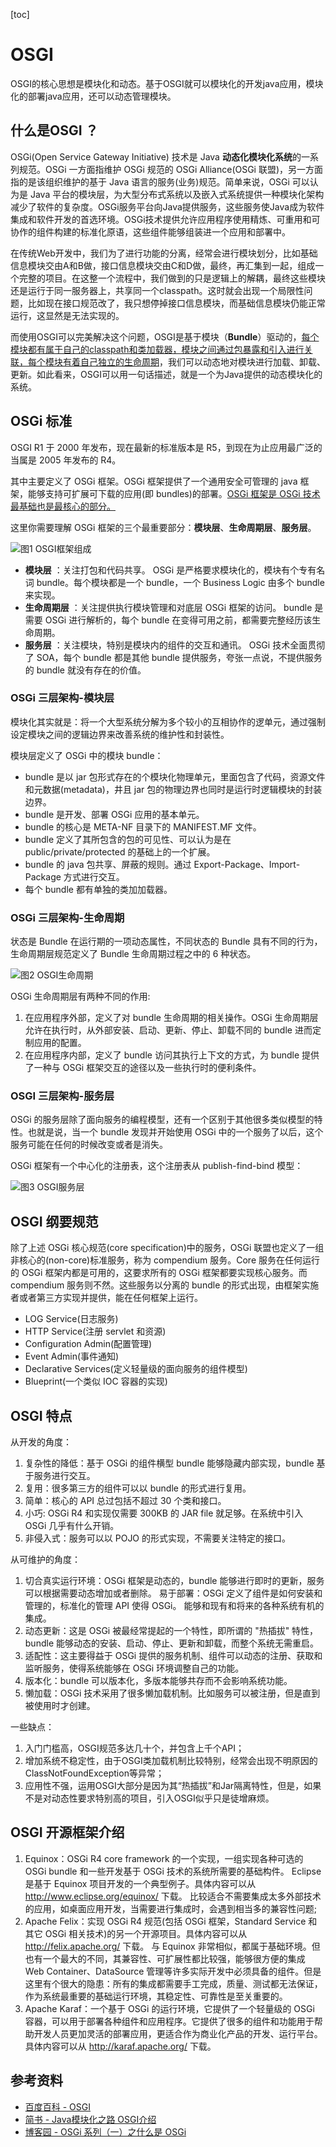 [toc]

# OSGI

OSGI的核心思想是模块化和动态。基于OSGI就可以模块化的开发java应用，模块化的部署java应用，还可以动态管理模块。


## 什么是OSGI ？
OSGi(Open Service Gateway Initiative) 技术是 Java **动态化模块化系统**的一系列规范。OSGi 一方面指维护 OSGi 规范的 OSGi Alliance(OSGi 联盟)，另一方面指的是该组织维护的基于 Java 语言的服务(业务)规范。简单来说，OSGi 可以认为是 Java 平台的模块层，为大型分布式系统以及嵌入式系统提供一种模块化架构减少了软件的复杂度。OSGi服务平台向Java提供服务，这些服务使Java成为软件集成和软件开发的首选环境。OSGi技术提供允许应用程序使用精炼、可重用和可协作的组件构建的标准化原语，这些组件能够组装进一个应用和部署中。

在传统Web开发中，我们为了进行功能的分离，经常会进行模块划分，比如基础信息模块交由A和B做，接口信息模块交由C和D做，最终，再汇集到一起，组成一个完整的项目。在这整一个流程中，我们做到的只是逻辑上的解耦，最终这些模块还是运行于同一服务器上，共享同一个classpath。这时就会出现一个局限性问题，比如现在接口规范改了，我只想停掉接口信息模块，而基础信息模块仍能正常运行，这显然是无法实现的。

而使用OSGI可以完美解决这个问题，OSGI是基于模块（**Bundle**）驱动的，<u>每个模块都有属于自己的classpath和类加载器，模块之间通过包暴露和引入进行关联，每个模块有着自己独立的生命周期</u>，我们可以动态地对模块进行加载、卸载、更新。如此看来，OSGI可以用一句话描述，就是一个为Java提供的动态模块化的系统。

## OSGi 标准
OSGI R1 于 2000 年发布，现在最新的标准版本是 R5，到现在为止应用最广泛的当属是 2005 年发布的 R4。

其中主要定义了 OSGi 框架。OSGi 框架提供了一个通用安全可管理的 java 框架，能够支持可扩展可下载的应用(即 bundles)的部署。<u>OSGi 框架是 OSGi 技术最基础也是最核心的部分。</u>

这里你需要理解 OSGi 框架的三个最重要部分：**模块层**、**生命周期层**、**服务层**。

![图1 OSGI框架组成](/resources/images/terms/osgi-arch.png)

* **模块层** ：关注打包和代码共享。
OSGi 是严格要求模块化的，模块有个专有名词 bundle。每个模块都是一个 bundle，一个 Business Logic 由多个 bundle 来实现。
* **生命周期层** ：关注提供执行模块管理和对底层 OSGi 框架的访问。
bundle 是需要 OSGi 进行解析的，每个 bundle 在变得可用之前，都需要完整经历该生命周期。
* **服务层** ：关注模块，特别是模块内的组件的交互和通讯。
OSGi 技术全面贯彻了 SOA，每个 bundle 都是其他 bundle 提供服务，夸张一点说，不提供服务的 bundle 就没有存在的价值。

### OSGi 三层架构-模块层
模块化其实就是：将一个大型系统分解为多个较小的互相协作的逻单元，通过强制设定模块之间的逻辑边界来改善系统的维护性和封装性。

模块层定义了 OSGi 中的模块 bundle：

* bundle 是以 jar 包形式存在的个模块化物理单元，里面包含了代码，资源文件和元数据(metadata)，井且 jar 包的物理边界也同时是运行时逻辑模块的封装边界。
* bundle 是开发、部署 OSGi 应用的基本单元。
* bundle 的核心是 META-NF 目录下的 MANIFEST.MF 文件。
* bundle 定义了其所包含的包的可见性、可以认为是在 public/private/protected 的基础上的一个扩展。
* bundle 的 java 包共享、屏蔽的规则。通过 Export-Package、Import-Package 方式进行交互。
* 每个 bundle 都有单独的类加加载器。

### OSGi 三层架构-生命周期

状态是 Bundle 在运行期的一项动态属性，不同状态的 Bundle 具有不同的行为，生命周期层规范定义了 Bundle 生命周期过程之中的 6 种状态。

![图2 OSGI生命周期](/resources/images/terms/osgi-lifecycle.png)

OSGi 生命周期层有两种不同的作用:
1. 在应用程序外部，定义了对 bundle 生命周期的相关操作。OSGi 生命周期层允许在执行时，从外部安装、启动、更新、停止、卸载不同的 bundle 进而定制应用的配置。
2. 在应用程序内部，定义了 bundle 访问其执行上下文的方式，为 bundle 提供了一种与 OSGi 框架交互的途径以及一些执行时的便利条件。

### OSGI 三层架构-服务层

OSGi 的服务层除了面向服务的编程模型，还有一个区别于其他很多类似模型的特性。也就是说，当一个 bundle 发现并开始使用 OSGi 中的一个服务了以后，这个服务可能在任何的时候改变或者是消失。

OSGi 框架有一个中心化的注册表，这个注册表从 publish-find-bind 模型：

![图3 OSGI服务层](/resources/images/terms/osgi-service.png)

## OSGI 纲要规范
除了上述 OSGi 核心规范(core specification)中的服务，OSGi 联盟也定义了一组非核心的(non-core)标准服务，称为 compendium 服务。Core 服务在任何运行的 OSGi 框架内都是可用的，这要求所有的 OSGi 框架都要实现核心服务。而 compendium 服务则不然。这些服务以分离的 bundle 的形式出现，由框架实施者或者第三方实现并提供，能在任何框架上运行。

* LOG Service(日志服务)
* HTTP Service(注册 servlet 和资源)
* Configuration Admin(配置管理)
* Event Admin(事件通知)
* Declarative Services(定义轻量级的面向服务的组件模型)
* Blueprint(一个类似 IOC 容器的实现)

## OSGI 特点

从开发的角度：
1. 复杂性的降低：基于 OSGi 的组件横型 bundle 能够隐藏内部实现，bundle 基于服务进行交互。
2. 复用：很多第三方的组件可以以 bundle 的形式进行复用。
3. 简单：核心的 API 总过包括不超过 30 个类和接口。
4. 小巧: OSGi R4 和实现仅需要 300KB 的 JAR file 就足够。在系统中引入 OSGi 几乎有什么开销。
5. 非侵入式：服务可以以 POJO 的形式实现，不需要关注特定的接口。

从可维护的角度：
1. 切合真实运行环境：OSGi 框架是动态的，bundle 能够进行即时的更新，服务可以根据需要动态增加或者删除。
易于部署：OSGi 定义了组件是如何安装和管理的，标准化的管理 API 使得 OSGi。 能够和现有和将来的各种系统有机的集成。
2. 动态更新：这是 OSGi 被最经常提起的一个特性，即所谓的 "热插拔" 特性，bundle 能够动态的安装、启动、停止、更新和卸载，而整个系统无需重启。
3. 适配性：这主要得益于 OSGi 提供的服务机制、组件可以动态的注册、获取和监听服务，使得系统能够在 OSGi 环境调整自己的功能。
4. 版本化：bundle 可以版本化，多版本能够共存而不会影响系统功能。
5. 懒加载：OSGi 技术采用了很多懒加载机制。比如服务可以被注册，但是直到被使用时才创建。

一些缺点：
1. 入门门槛高，OSGI规范多达几十个，并包含上千个API；
2. 增加系统不稳定性，由于OSGI类加载机制比较特别，经常会出现不明原因的ClassNotFoundException等异常；
3. 应用性不强，运用OSGI大部分是因为其“热插拔”和Jar隔离特性，但是，如果不是对动态性要求特别高的项目，引入OSGI似乎只是徒增麻烦。


## OSGI 开源框架介绍

1. Equinox：OSGi R4 core framework 的一个实现，一组实现各种可选的 OSGi bundle 和一些开发基于 OSGi 技术的系统所需要的基础构件。 Eclipse 是基于 Equinox 项目开发的一个典型例子。具体内容可以从 http://www.eclipse.org/equinox/ 下载。
比较适合不需要集成太多外部技术的应用，如桌面应用开发，当需要进行集成时，会遇到相当多的兼容性问题;
2. Apache Felix：实现 OSGi R4 规范(包括 OSGi 框架，Standard Service 和其它 OSGi 相关技术)的另一个开源项目。具体内容可以从 http://felix.apache.org/ 下载。
与 Equinox 非常相似，都属于基础环境。但也有一个最大的不同，其兼容性、可扩展性都比较强，能够很方便的集成 Web Container、DataSource 管理等许多实际开发中必须具备的组件。但是这里有个很大的隐患：所有的集成都需要手工完成，质量、测试都无法保证，作为系统最重要的基础运行环境，其稳定性、可靠性是至关重要的。
3. Apache Karaf：一个基于 OSGi 的运行环境，它提供了一个轻量级的 OSGi 容器，可以用于部署各种组件和应用程序。它提供了很多的组件和功能用于帮助开发人员更加灵活的部署应用，更适合作为商业化产品的开发、运行平台。具体内容可以从 http://karaf.apache.org/ 下载。


## 参考资料

* [百度百科 - OSGI](https://baike.baidu.com/item/OSGI/16158)
* [简书 - Java模块化之路 OSGI介绍](https://www.jianshu.com/p/11dcea36b957)
* [博客园 - OSGi 系列（一）之什么是 OSGi](https://www.cnblogs.com/binarylei/p/8525388.html)
